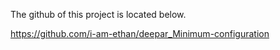 The github of this project is located below.

https://github.com/i-am-ethan/deepar_Minimum-configuration
